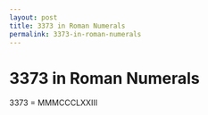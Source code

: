 ```yaml
---
layout: post
title: 3373 in Roman Numerals
permalink: 3373-in-roman-numerals
---
```


# 3373 in Roman Numerals

3373 = MMMCCCLXXIII
